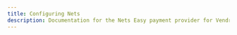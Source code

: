 ```yaml
---
title: Configuring Nets
description: Documentation for the Nets Easy payment provider for Vendr, the eCommerce solution for Umbraco v8+
---
```


<work-in-progress></work-in-progress>